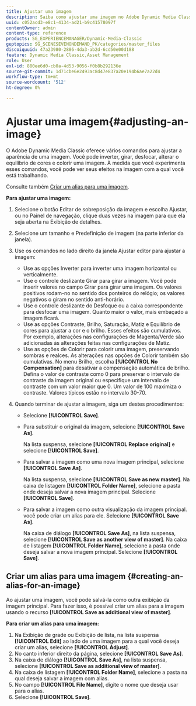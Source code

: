 ```yaml
---
title: Ajustar uma imagem
description: Saiba como ajustar uma imagem no Adobe Dynamic Media Classic.
uuid: c052acd3-e8c1-4134-ad21-b9c41578097f
contentOwner: admin
content-type: reference
products: SG_EXPERIENCEMANAGER/Dynamic-Media-Classic
geptopics: SG_SCENESEVENONDEMAND_PK/categories/master_files
discoiquuid: 47a23980-2886-4da3-ab2d-6cd50e00d188
feature: Dynamic Media Classic,Asset Management
role: User
exl-id: 880ee6d0-cb0a-4d53-9056-f0b8b292136e
source-git-commit: 1d71cbe6e2493ac8d47e837a20e194b6ae7a22d4
workflow-type: tm+mt
source-wordcount: '512'
ht-degree: 0%

---
```


# Ajustar uma imagem{#adjusting-an-image}

O Adobe Dynamic Media Classic oferece vários comandos para ajustar a aparência de uma imagem. Você pode inverter, girar, desfocar, alterar o equilíbrio de cores e colorir uma imagem. À medida que você experimenta esses comandos, você pode ver seus efeitos na imagem com a qual você está trabalhando.

Consulte também [Criar um alias para uma imagem](adjusting-image.md#creating_an_alias_for_an_image).

**Para ajustar uma imagem:**

1. Selecione o botão Editar de sobreposição da imagem e escolha Ajustar, ou no Painel de navegação, clique duas vezes na imagem para que ela seja aberta na Exibição de detalhes.
1. Selecione um tamanho e Predefinição de imagem (na parte inferior da janela).
1. Use os comandos no lado direito da janela Ajustar editor para ajustar a imagem:

   * Use as opções Inverter para inverter uma imagem horizontal ou verticalmente.
   * Use o controle deslizante Girar para girar a imagem. Você pode inserir valores no campo Girar para girar uma imagem. Os valores positivos rodam-no no sentido dos ponteiros do relógio; os valores negativos o giram no sentido anti-horário.
   * Use o controle deslizante do Desfoque ou a caixa correspondente para desfocar uma imagem. Quanto maior o valor, mais embaçado a imagem ficará.
   * Use as opções Contraste, Brilho, Saturação, Matiz e Equilíbrio de cores para ajustar a cor e o brilho. Esses efeitos são cumulativos. Por exemplo, alterações nas configurações de Magenta/Verde são adicionadas às alterações feitas nas configurações de Matiz.
   * Use as opções de Colorir para colorir uma imagem, preservando sombras e realces. As alterações nas opções de Colorir também são cumulativas. No menu Brilho, escolha **[!UICONTROL No Compensation]** para desativar a compensação automática de brilho. Defina o valor de contraste como 0 para preservar o intervalo de contraste da imagem original ou especifique um intervalo de contraste com um valor maior que 0. Um valor de 100 maximiza o contraste. Valores típicos estão no intervalo 30-70.

1. Quando terminar de ajustar a imagem, siga um destes procedimentos:

   * Selecione **[!UICONTROL Save]**.

   * Para substituir o original da imagem, selecione **[!UICONTROL Save As]**.

      Na lista suspensa, selecione **[!UICONTROL Replace original]** e selecione **[!UICONTROL Save]**.

   * Para salvar a imagem como uma nova imagem principal, selecione **[!UICONTROL Save As]**.

      Na lista suspensa, selecione **[!UICONTROL Save as new master]**.
Na caixa de listagem **[!UICONTROL Folder Name]**, selecione a pasta onde deseja salvar a nova imagem principal.
Selecione **[!UICONTROL Save]**.

   * Para salvar a imagem como outra visualização da imagem principal. você pode criar um alias para ele. Selecione **[!UICONTROL Save As]**.

      Na caixa de diálogo **[!UICONTROL Save As]**, na lista suspensa, selecione **[!UICONTROL Save as another view of master]**.
Na caixa de listagem **[!UICONTROL Folder Name]**, selecione a pasta onde deseja salvar a nova imagem principal.
Selecione **[!UICONTROL Save]**.

## Criar um alias para uma imagem {#creating-an-alias-for-an-image}

Ao ajustar uma imagem, você pode salvá-la como outra exibição da imagem principal. Para fazer isso, é possível criar um alias para a imagem usando o recurso **[!UICONTROL Save as additional view of master]**.

**Para criar um alias para uma imagem:**

1. Na Exibição de grade ou Exibição de lista, na lista suspensa **[!UICONTROL Edit]** ao lado de uma imagem para a qual você deseja criar um alias, selecione **[!UICONTROL Adjust]**.
1. No canto inferior direito da página, selecione **[!UICONTROL Save As]**.
1. Na caixa de diálogo **[!UICONTROL Save As]**, na lista suspensa, selecione **[!UICONTROL Save as additional view of master]**.
1. Na caixa de listagem **[!UICONTROL Folder Name]**, selecione a pasta na qual deseja salvar a imagem com alias.
1. No campo **[!UICONTROL File Name]**, digite o nome que deseja usar para o alias.
1. Selecione **[!UICONTROL Save]**.
